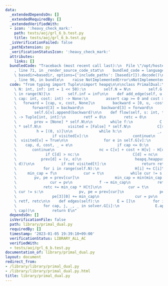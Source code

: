 ```yaml
---
data:
  _extendedDependsOn: []
  _extendedRequiredBy: []
  _extendedVerifiedWith:
  - icon: ':heavy_check_mark:'
    path: tests/aoj/grl_6_b.test.py
    title: tests/aoj/grl_6_b.test.py
  _isVerificationFailed: false
  _pathExtension: py
  _verificationStatusIcon: ':heavy_check_mark:'
  attributes:
    links: []
  bundledCode: "Traceback (most recent call last):\n  File \"/opt/hostedtoolcache/PyPy/3.7.13/x64/site-packages/onlinejudge_verify/documentation/build.py\"\
    , line 71, in _render_source_code_stat\n    bundled_code = language.bundle(stat.path,\
    \ basedir=basedir, options={'include_paths': [basedir]}).decode()\n  File \"/opt/hostedtoolcache/PyPy/3.7.13/x64/site-packages/onlinejudge_verify/languages/python.py\"\
    , line 96, in bundle\n    raise NotImplementedError\nNotImplementedError\n"
  code: "from typing import Tuple\nimport heapq\n\n\nclass PrimalDual:\n    def __init__(self,\
    \ N: int, inf: int = 1 << 50):\n        self.N = N\n        self.G = [[] for _\
    \ in range(N)]\n        self.inf = inf\n\n    def add_edge(self, u: int, v: int,\
    \ cap: int, cost: int) -> None:\n        assert cap >= 0 and cost >= 0\n     \
    \   forward = [cap, v, cost, None]\n        backward = [0, u, -cost, None]\n \
    \       forward[3] = backward\n        backward[3] = forward\n        self.G[u].append(forward)\n\
    \        self.G[v].append(backward)\n\n    def flow(self, s: int, t: int, f: int)\
    \ -> Tuple[int, int]:\n        retf = 0\n        retc = 0\n        H = [0] * self.N\n\
    \        prev = [None] * self.N\n\n        while f:\n            C = [self.inf]\
    \ * self.N\n            visited = [False] * self.N\n            C[s] = 0\n   \
    \         h = [(0, s)]\n\n            while h:\n                _, v = heapq.heappop(h)\n\
    \                if visited[v]:\n                    continue\n              \
    \  visited[v] = True\n\n                for e in self.G[v]:\n                \
    \    cap, d, cost, _ = e\n                    if cap <= 0:\n                 \
    \       continue\n                    nc = C[v] + cost + H[v] - H[d]\n       \
    \             if C[d] > nc:\n                        C[d] = nc\n             \
    \           prev[d] = (v, e)\n                        heapq.heappush(h, (C[d],\
    \ d))\n\n            if not visited[t]:\n                return retf, retc\n\n\
    \            for i in range(self.N):\n                H[i] += C[i]\n\n       \
    \     min_cap = f\n            cur = t\n            while cur != s:\n        \
    \        pv, pe = prev[cur]\n                min_cap = min(min_cap, pe[0])\n \
    \               cur = pv\n            f -= min_cap\n            retf += min_cap\n\
    \            retc += min_cap * H[t]\n\n            cur = t\n            while\
    \ cur != s:\n                pv, pe = prev[cur]\n                pe[0] -= min_cap\n\
    \                pe[3][0] += min_cap\n                cur = pv\n        return\
    \ retf, retc\n\n    def edges(self):\n        E = []\n        for i in range(self.N):\n\
    \            for cap, j, _, _ in solver.G[i]:\n                E.append((i, j,\
    \ cap))\n        return E\n"
  dependsOn: []
  isVerificationFile: false
  path: library/primal_dual.py
  requiredBy: []
  timestamp: '2023-01-05 19:39:10+09:00'
  verificationStatus: LIBRARY_ALL_AC
  verifiedWith:
  - tests/aoj/grl_6_b.test.py
documentation_of: library/primal_dual.py
layout: document
redirect_from:
- /library/library/primal_dual.py
- /library/library/primal_dual.py.html
title: library/primal_dual.py
---
```

